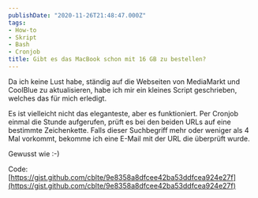 ```yaml
---
publishDate: "2020-11-26T21:48:47.000Z"
tags:
- How-to
- Skript
- Bash
- Cronjob
title: Gibt es das MacBook schon mit 16 GB zu bestellen?
---
```


Da ich keine Lust habe, ständig auf die Webseiten von MediaMarkt und CoolBlue zu aktualisieren, habe ich mir ein kleines Script geschrieben, welches das für mich erledigt. 

Es ist vielleicht nicht das eleganteste, aber es funktioniert. Per Cronjob einmal die Stunde aufgerufen, prüft es bei den beiden URLs auf eine bestimmte Zeichenkette. Falls dieser Suchbegriff mehr oder weniger als 4 Mal vorkommt, bekomme ich eine E-Mail mit der URL die überprüft wurde. 

Gewusst wie :-)

Code: [https://gist.github.com/cblte/9e8358a8dfcee42ba53ddfcea924e27f](https://gist.github.com/cblte/9e8358a8dfcee42ba53ddfcea924e27f)
